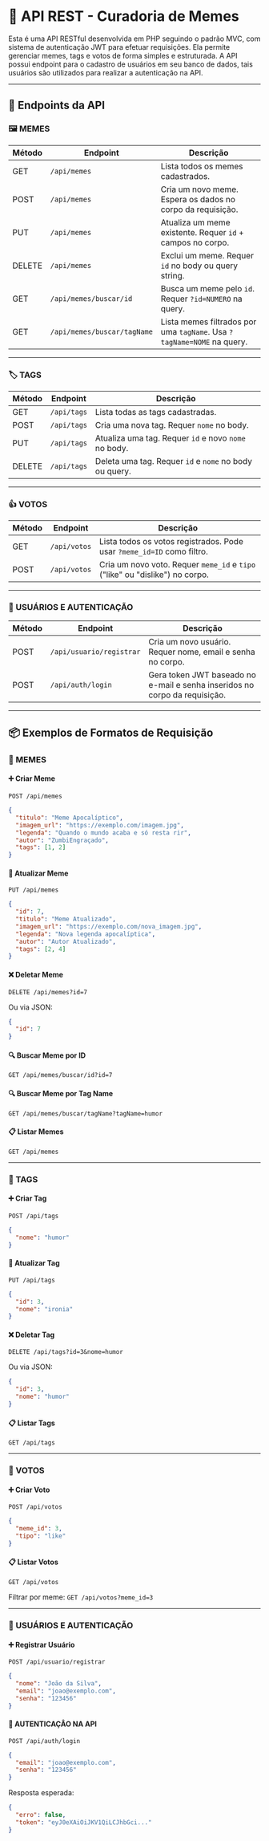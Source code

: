 # 📡 API REST - Curadoria de Memes

Esta é uma API RESTful desenvolvida em PHP seguindo o padrão MVC, com sistema de autenticação JWT para efetuar requisições. Ela permite gerenciar memes, tags e votos de forma simples e estruturada. A API possui endpoint para o cadastro de usuários em seu banco de dados, tais usuários são utilizados para realizar a autenticação na API.

---

## 📁 Endpoints da API

### 🖼 MEMES

| Método  | Endpoint                        | Descrição                                                  |
|---------|---------------------------------|------------------------------------------------------------|
| GET     | `/api/memes`                    | Lista todos os memes cadastrados.                          |
| POST    | `/api/memes`                    | Cria um novo meme. Espera os dados no corpo da requisição. |
| PUT     | `/api/memes`                    | Atualiza um meme existente. Requer `id` + campos no corpo. |
| DELETE  | `/api/memes`                    | Exclui um meme. Requer `id` no body ou query string.       |
| GET     | `/api/memes/buscar/id`          | Busca um meme pelo `id`. Requer `?id=NUMERO` na query.     |
| GET     | `/api/memes/buscar/tagName`     | Lista memes filtrados por uma `tagName`. Usa `?tagName=NOME` na query.|

---

### 🏷 TAGS

| Método  | Endpoint          | Descrição                                                  |
|---------|-------------------|------------------------------------------------------------|
| GET     | `/api/tags`       | Lista todas as tags cadastradas.                           |
| POST    | `/api/tags`       | Cria uma nova tag. Requer `nome` no body.                  |
| PUT     | `/api/tags`       | Atualiza uma tag. Requer `id` e novo `nome` no body.       |
| DELETE  | `/api/tags`       | Deleta uma tag. Requer `id` e `nome` no body ou query.     |

---

### 👍 VOTOS

| Método  | Endpoint          | Descrição                                                              |
|---------|-------------------|------------------------------------------------------------------------|
| GET     | `/api/votos`      | Lista todos os votos registrados. Pode usar `?meme_id=ID` como filtro. |
| POST    | `/api/votos`      | Cria um novo voto. Requer `meme_id` e `tipo` ("like" ou "dislike") no corpo.|

---

### 🎼 USUÁRIOS E AUTENTICAÇÃO

| Método  | Endpoint                      | Descrição                                                  |
|---------|-------------------------------|------------------------------------------------------------|
| POST    | `/api/usuario/registrar`      | Cria um novo usuário. Requer nome, email e senha no corpo. |
| POST    | `/api/auth/login`             | Gera token JWT baseado no e-mail e senha inseridos no corpo da requisição.|

---

## 📦 Exemplos de Formatos de Requisição

### 🔹 MEMES

#### ➕ Criar Meme  
`POST /api/memes`
```json
{
  "titulo": "Meme Apocalíptico",
  "imagem_url": "https://exemplo.com/imagem.jpg",
  "legenda": "Quando o mundo acaba e só resta rir",
  "autor": "ZumbiEngraçado",
  "tags": [1, 2]
}
```

#### 🔄 Atualizar Meme  
`PUT /api/memes`
```json
{
  "id": 7,
  "titulo": "Meme Atualizado",
  "imagem_url": "https://exemplo.com/nova_imagem.jpg",
  "legenda": "Nova legenda apocalíptica",
  "autor": "Autor Atualizado",
  "tags": [2, 4]
}
```

#### ❌ Deletar Meme  
`DELETE /api/memes?id=7`

Ou via JSON:
```json
{
  "id": 7
}
```

#### 🔍 Buscar Meme por ID  
`GET /api/memes/buscar/id?id=7`

#### 🔍 Buscar Meme por Tag Name  
`GET /api/memes/buscar/tagName?tagName=humor`

#### 📋 Listar Memes  
`GET /api/memes`

---

### 🔹 TAGS

#### ➕ Criar Tag  
`POST /api/tags`
```json
{
  "nome": "humor"
}
```

#### 🔄 Atualizar Tag  
`PUT /api/tags`
```json
{
  "id": 3,
  "nome": "ironia"
}
```

#### ❌ Deletar Tag  
`DELETE /api/tags?id=3&nome=humor`

Ou via JSON:
```json
{
  "id": 3,
  "nome": "humor"
}
```

#### 📋 Listar Tags  
`GET /api/tags`

---

### 🔹 VOTOS

#### ➕ Criar Voto  
`POST /api/votos`
```json
{
  "meme_id": 3,
  "tipo": "like"
}
```

#### 📋 Listar Votos  
`GET /api/votos`

Filtrar por meme:
`GET /api/votos?meme_id=3`

---

### 🔹 USUÁRIOS E AUTENTICAÇÃO

#### ➕ Registrar Usuário
`POST /api/usuario/registrar`
```json
{
  "nome": "João da Silva",
  "email": "joao@exemplo.com",
  "senha": "123456"
}
```

#### 🔐 AUTENTICAÇÂO NA API
`POST /api/auth/login`
```json
{
  "email": "joao@exemplo.com",
  "senha": "123456"
}
```

Resposta esperada:
```json
{
  "erro": false,
  "token": "eyJ0eXAiOiJKV1QiLCJhbGci..."
}
```